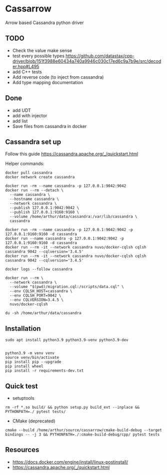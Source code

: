 # Cassarrow
Arrow based Cassandra python driver

## TODO

* Check the value make sense
* test every possible types https://github.com/datastax/cpp-driver/blob/151f3988e60434a740a9946c030c17ed6c9a7b9e/src/decoder.hpp#L495
* add C++ tests
* Add reverse code (to inject from cassandra)
* Add type mapping documentation

## Done

* add UDT
* add with injector
* add list
* Save files from cassandra in docker 

## Cassandra set up

Follow this guide https://cassandra.apache.org/_/quickstart.html

Helper commands:

```shell
docker pull cassandra
docker network create cassandra

docker run -rm --name cassandra -p 127.0.0.1:9042:9042 
docker run --rm --detach \
  --name cassandra \
  --hostname cassandra \
  --network cassandra \
  --publish 127.0.0.1:9042:9042 \
  --publish 127.0.0.1:9160:9160 \
  --volume /home/arthur/data/cassandra:/var/lib/cassandra \
  cassandra

docker run -rm --name cassandra -p 127.0.0.1:9042:9042 -p 127.0.0.1:9160:9160 -d cassandra 
docker run --name cassandra -p 127.0.0.1:9042:9042 -p 127.0.0.1:9160:9160 -d cassandra 
docker run --rm -it --network cassandra nuvo/docker-cqlsh cqlsh cassandra 9042 --cqlversion='3.4.5'
docker run --rm -it --network cassandra nuvo/docker-cqlsh cqlsh cassandra 9042 --cqlversion='3.4.5'

docker logs --follow cassandra

docker run --rm \
  --network cassandra \
  --volume "$(pwd)/migration.cql:/scripts/data.cql" \
  --env CQLSH_HOST=cassandra \
  --env CQLSH_PORT=9042 \
  --env CQLVERSION=3.4.5 \
  nuvo/docker-cqlsh
  
du -sh /home/arthur/data/cassandra

```

## Installation



```shell
sudo apt install python3.9 python3.9-venv python3.9-dev


python3.9 -m venv venv
source venv/bin/activate
pip install pip --upgrade
pip install wheel
pip install -r requirements-dev.txt
```

## Quick test

* setuptools

```shell
rm -rf *.so build/ && python setup.py build_ext --inplace &&  PYTHONPATH=./ pytest tests/
```

* CMake (deprecated)

```shell
cmake --build /home/arthur/source/cassarrow/cmake-build-debug --target bindings -- -j 3 && PYTHONPATH=./:cmake-build-debug/cpp/ pytest tests
```


## Resources


* https://docs.docker.com/engine/install/linux-postinstall/
* https://cassandra.apache.org/_/quickstart.html
  
